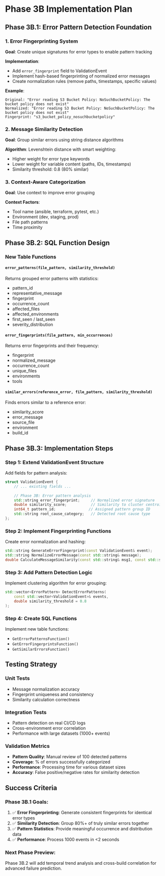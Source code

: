# Phase 3B Implementation Plan

## Phase 3B.1: Error Pattern Detection Foundation

### 1. Error Fingerprinting System
**Goal**: Create unique signatures for error types to enable pattern tracking

**Implementation**:
- Add `error_fingerprint` field to ValidationEvent
- Implement hash-based fingerprinting of normalized error messages
- Create normalization rules (remove paths, timestamps, specific values)

**Example**:
```
Original: "Error reading S3 Bucket Policy: NoSuchBucketPolicy: The bucket policy does not exist"
Normalized: "Error reading S3 Bucket Policy: NoSuchBucketPolicy: The bucket policy does not exist"
Fingerprint: "s3_bucket_policy_nosuchbucketpolicy"
```

### 2. Message Similarity Detection
**Goal**: Group similar errors using string distance algorithms

**Algorithm**: Levenshtein distance with smart weighting:
- Higher weight for error type keywords
- Lower weight for variable content (paths, IDs, timestamps)
- Similarity threshold: 0.8 (80% similar)

### 3. Context-Aware Categorization  
**Goal**: Use context to improve error grouping

**Context Factors**:
- Tool name (ansible, terraform, pytest, etc.)
- Environment (dev, staging, prod)
- File path patterns
- Time proximity

## Phase 3B.2: SQL Function Design

### New Table Functions

#### `error_patterns(file_pattern, similarity_threshold)`
Returns grouped error patterns with statistics:
- pattern_id
- representative_message  
- fingerprint
- occurrence_count
- affected_files
- affected_environments
- first_seen / last_seen
- severity_distribution

#### `error_fingerprints(file_pattern, min_occurrences)`  
Returns error fingerprints and their frequency:
- fingerprint
- normalized_message
- occurrence_count
- unique_files
- environments
- tools

#### `similar_errors(reference_error, file_pattern, similarity_threshold)`
Finds errors similar to a reference error:
- similarity_score
- error_message
- source_file
- environment
- build_id

## Phase 3B.3: Implementation Steps

### Step 1: Extend ValidationEvent Structure
Add fields for pattern analysis:
```cpp
struct ValidationEvent {
    // ... existing fields ...
    
    // Phase 3B: Error pattern analysis
    std::string error_fingerprint;     // Normalized error signature
    double similarity_score;           // Similarity to cluster centroid
    int64_t pattern_id;               // Assigned pattern group ID
    std::string root_cause_category;   // Detected root cause type
};
```

### Step 2: Implement Fingerprinting Functions
Create error normalization and hashing:
```cpp
std::string GenerateErrorFingerprint(const ValidationEvent& event);
std::string NormalizeErrorMessage(const std::string& message);
double CalculateMessageSimilarity(const std::string& msg1, const std::string& msg2);
```

### Step 3: Add Pattern Detection Logic
Implement clustering algorithm for error grouping:
```cpp
std::vector<ErrorPattern> DetectErrorPatterns(
    const std::vector<ValidationEvent>& events, 
    double similarity_threshold = 0.8
);
```

### Step 4: Create SQL Functions
Implement new table functions:
- `GetErrorPatternsFunction()`
- `GetErrorFingerprintsFunction()` 
- `GetSimilarErrorsFunction()`

## Testing Strategy

### Unit Tests
- Message normalization accuracy
- Fingerprint uniqueness and consistency
- Similarity calculation correctness

### Integration Tests  
- Pattern detection on real CI/CD logs
- Cross-environment error correlation
- Performance with large datasets (1000+ events)

### Validation Metrics
- **Pattern Quality**: Manual review of 100 detected patterns
- **Coverage**: % of errors successfully categorized
- **Performance**: Processing time for various dataset sizes
- **Accuracy**: False positive/negative rates for similarity detection

## Success Criteria

### Phase 3B.1 Goals:
1. ✅ **Error Fingerprinting**: Generate consistent fingerprints for identical error types
2. ✅ **Similarity Detection**: Group 80%+ of truly similar errors together  
3. ✅ **Pattern Statistics**: Provide meaningful occurrence and distribution data
4. ✅ **Performance**: Process 1000 events in <2 seconds

### Next Phase Preview:
Phase 3B.2 will add temporal trend analysis and cross-build correlation for advanced failure prediction.